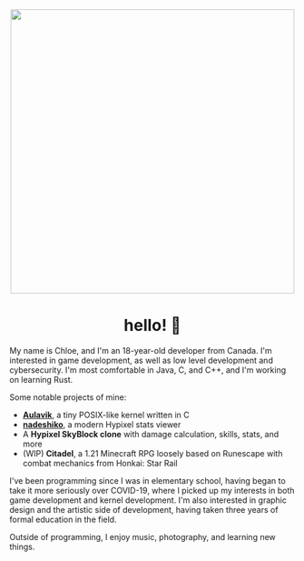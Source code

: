 <div id="header" align="center">
  <img src="https://media1.tenor.com/m/HsdvnhK5GgsAAAAd/kikis-delivery-service-plants.gif" width="500"/>

  <div><img src="https://komarev.com/ghpvc/?username=niqumu&style=flat-square&color=blue" alt=""/></div>

  <h1>
    hello! 🤍
  </h1>
</div>

My name is Chloe, and I'm an 18-year-old developer from Canada. I'm interested in game development, as well as low level development and cybersecurity. I'm most comfortable in Java, C, and C++, and I'm working on learning Rust.

Some notable projects of mine:
- **[Aulavik](https://github.com/niqumu/Aulavik)**, a tiny POSIX-like kernel written in C
- **[nadeshiko](https://nadeshiko.io)**, a modern Hypixel stats viewer
- A **Hypixel SkyBlock clone** with damage calculation, skills, stats, and more
- (WIP) **Citadel**, a 1.21 Minecraft RPG loosely based on Runescape with combat mechanics from Honkai: Star Rail 

I've been programming since I was in elementary school, having began to take it more seriously over COVID-19, where I picked up my interests in both game development and kernel development. I'm also interested in graphic design and the artistic side of development, having taken three years of formal education in the field.

Outside of programming, I enjoy music, photography, and learning new things.

